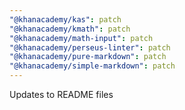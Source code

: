 ```yaml
---
"@khanacademy/kas": patch
"@khanacademy/kmath": patch
"@khanacademy/math-input": patch
"@khanacademy/perseus-linter": patch
"@khanacademy/pure-markdown": patch
"@khanacademy/simple-markdown": patch
---
```


Updates to README files
